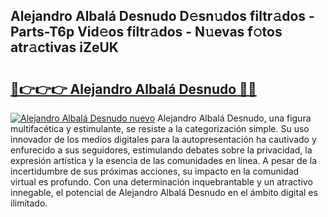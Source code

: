 ## Alejandro Albalá Desnudo D𝚎sn𝚞dos filtr𝚊dos - Parts-T6p Vid𝚎os filtr𝚊dos - N𝚞evas f𝚘tos atr𝚊ctivas iZeUK

# <h2><a href="http://mb8dne.tromn.icu/?c=Alejandro+Albal%c3%a1+Desnudo">🔗👉👉👉 Alejandro Albalá Desnudo 🔗🔗</a></h2>

[![Alejandro Albalá Desnudo nuevo](https://i.imgur.com/pEAQMta.gif)](http://mb8dne.tromn.icu/?c=Alejandro+Albal%c3%a1+Desnudo)
Alejandro Albalá Desnudo, una figura multifacética y estimulante, se resiste a la categorización simple. Su uso innovador de los medios digitales para la autopresentación ha cautivado y enfurecido a sus seguidores, estimulando debates sobre la privacidad, la expresión artística y la esencia de las comunidades en línea. A pesar de la incertidumbre de sus próximas acciones, su impacto en la comunidad virtual es profundo. Con una determinación inquebrantable y un atractivo innegable, el potencial de Alejandro Albalá Desnudo en el ámbito digital es ilimitado.
